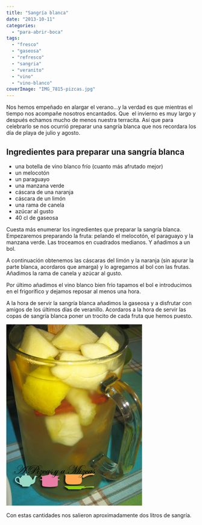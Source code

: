 ```yaml
---
title: "Sangría blanca"
date: "2013-10-11"
categories:
  - "para-abrir-boca"
tags:
  - "fresco"
  - "gaseosa"
  - "refresco"
  - "sangria"
  - "veranito"
  - "vino"
  - "vino-blanco"
coverImage: "IMG_7815-pizcas.jpg"
---
```


Nos hemos empeñado en alargar el verano...y la verdad es que mientras el tiempo nos acompañe nosotros encantados. Que  el invierno es muy largo y después echamos mucho de menos nuestra terracita. Así que para celebrarlo se nos ocurrió preparar una sangría blanca que nos recordara los día de playa de julio y agosto.

## Ingredientes para preparar una sangría blanca

- una botella de vino blanco frío (cuanto más afrutado mejor)
- un melocotón
- un paraguayo
- una manzana verde
- cáscara de una naranja
- cáscara de un limón
- una rama de canela
- azúcar al gusto
- 40 cl de gaseosa



Cuesta más enumerar los ingredientes que preparar la sangría blanca. Empezaremos preparando la fruta: pelando el melocotón, el paraguayo y la manzana verde. Las troceamos en cuadrados medianos. Y añadimos a un bol.

A continuación obtenemos las cáscaras del limón y la naranja (sin apurar la parte blanca, acordaros que amarga) y lo agregamos al bol con las frutas. Añadimos la rama de canela y azúcar al gusto.

Por último añadimos el vino blanco bien frío tapamos el bol e introducimos en el frigorífico y dejamos reposar al menos una hora.

A la hora de servir la sangría blanca añadimos la gaseosa y a disfrutar con amigos de los últimos días de veranillo. Acordaros a la hora de servir las copas de sangría blanca poner un trocito de cada fruta que hemos puesto.

![sangría blanca](images/IMG_7815-pizcas.jpg)

Con estas cantidades nos salieron aproximadamente dos litros de sangría.
